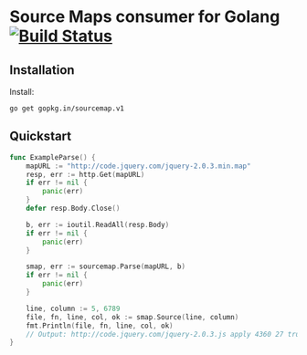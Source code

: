 # Source Maps consumer for Golang [![Build Status](https://travis-ci.org/go-sourcemap/sourcemap.svg?branch=v1)](https://travis-ci.org/go-sourcemap/sourcemap)

## Installation

Install:

    go get gopkg.in/sourcemap.v1

## Quickstart

```go
func ExampleParse() {
	mapURL := "http://code.jquery.com/jquery-2.0.3.min.map"
	resp, err := http.Get(mapURL)
	if err != nil {
		panic(err)
	}
	defer resp.Body.Close()

	b, err := ioutil.ReadAll(resp.Body)
	if err != nil {
		panic(err)
	}

	smap, err := sourcemap.Parse(mapURL, b)
	if err != nil {
		panic(err)
	}

	line, column := 5, 6789
	file, fn, line, col, ok := smap.Source(line, column)
	fmt.Println(file, fn, line, col, ok)
	// Output: http://code.jquery.com/jquery-2.0.3.js apply 4360 27 true
}
```

